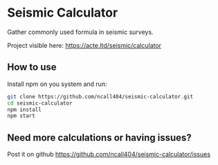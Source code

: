 # Seismic Calculator

Gather commonly used formula in seismic surveys.

Project visible here: https://acte.ltd/seismic/calculator

## How to use

Install npm on you system and run:

```sh
git clone https://github.com/ncall404/seismic-calculator.git
cd seismic-calculator
npm install
npm start
```

## Need more calculations or having issues?

Post it on github https://github.com/ncall404/seismic-calculator/issues
